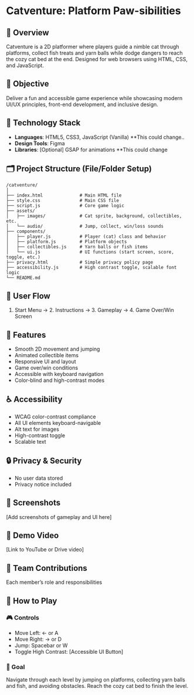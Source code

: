 # Catventure: Platform Paw-sibilities

## 🐾 Overview

Catventure is a 2D platformer where players guide a nimble cat through platforms, collect fish treats and yarn balls while dodge dangers to reach the cozy cat bed at the end. Designed for web browsers using HTML, CSS, and JavaScript.

## 🎯 Objective

Deliver a fun and accessible game experience while showcasing modern UI/UX principles, front-end development, and inclusive design.

## 🔧 Technology Stack

- **Languages**: HTML5, CSS3, JavaScript (Vanilla) \*\*This could change..
- **Design Tools**: Figma
- **Libraries**: [Optional] GSAP for animations \*\*This could change

## 🗂️ Project Structure (File/Folder Setup)

```
/catventure/
│
├── index.html              # Main HTML file
├── style.css               # Main CSS file
├── script.js               # Core game logic
├── assets/
│   ├── images/             # Cat sprite, background, collectibles, etc.
│   └── audio/              # Jump, collect, win/loss sounds
├── components/
│   ├── player.js           # Player (cat) class and behavior
│   ├── platform.js         # Platform objects
│   ├── collectibles.js     # Yarn balls or fish items
│   └── ui.js               # UI functions (start screen, score, toggle, etc.)
├── privacy.html            # Simple privacy policy page
├── accessibility.js        # High contrast toggle, scalable font logic
└── README.md
```

## 🧭 User Flow

1. Start Menu → 2. Instructions → 3. Gameplay → 4. Game Over/Win Screen

## 🧩 Features

- Smooth 2D movement and jumping
- Animated collectible items
- Responsive UI and layout
- Game over/win conditions
- Accessible with keyboard navigation
- Color-blind and high-contrast modes

## ♿ Accessibility

- WCAG color-contrast compliance
- All UI elements keyboard-navigable
- Alt text for images
- High-contrast toggle
- Scalable text

## 🔒 Privacy & Security

- No user data stored
- Privacy notice included

## 📸 Screenshots

[Add screenshots of gameplay and UI here]

## 📼 Demo Video

[Link to YouTube or Drive video]

## 👥 Team Contributions

Each member’s role and responsibilities

## 📁 How to Play
  ### 🎮 Controls
  - Move Left: ← or A
  - Move Right: → or D
  - Jump: Spacebar or W
  - Toggle High Contrast: [Accessible UI Button]
  ### 🧩 Goal
  Navigate through each level by jumping on platforms, collecting yarn balls and   fish, and avoiding obstacles. Reach the cozy cat bed to finish the level.

